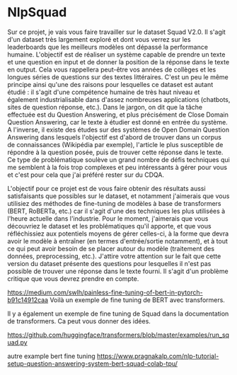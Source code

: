 # NlpSquad

Sur ce projet, je vais vous faire travailler sur le dataset Squad V2.0. Il s'agit d'un dataset très largement exploré et dont vous verrez sur les leaderboards que les meilleurs modèles ont dépassé la performance humaine. L'objectif est de réaliser un système capable de prendre un texte et une question en input et de donner la position de la réponse dans le texte en output. Cela vous rappellera peut-être vos années de collèges et les longues séries de questions sur des textes littéraires. C'est un peu le même principe ainsi qu'une des raisons pour lesquelles ce dataset est autant étudié : il s'agit d'une compétence humaine de très haut niveau et également industrialisable dans d'assez nombreuses applications (chatbots, sites de question réponse, etc.).
Dans le jargon, on dit que la tâche effectuée est du Question Answering, et plus précisément de Close Domain Question Answering, car le texte à étudier est donné en entrée du système. A l'inverse, il existe des études sur des systèmes de Open Domain Question Answering dans lesquels l'objectif est d'abord de trouver dans un corpus de connaissances (Wikipédia par exemple), l'article le plus susceptible de répondre à la question posée, puis de trouver cette réponse dans le texte. Ce type de problématique soulève un grand nombre de défis techniques qui me semblent à la fois trop complexes et peu intéressants à gérer pour vous et c'est pour cela que j'ai préféré rester sur du CDQA.

L'objectif pour ce projet est de vous faire obtenir des résultats aussi satisfaisants que possibles sur le dataset, et notamment j'aimerais que vous utilisiez des méthodes de fine-tuning de modèles à base de transformers (BERT, RoBERTa, etc.) car il s'agit d'une des techniques les plus utilisées à l'heure actuelle dans l'industrie.
Pour le moment, j'aimerais que vous découvriez le dataset et les problématiques qu'il apporte, et que vous réfléchissiez aux potentiels moyens de gérer celles-ci, à la forme que devra avoir le modèle à entraîner (en termes d'entrée/sortie notamment), et à tout ce qui peut avoir besoin de se placer autour du modèle (traitement des données, preprocessing, etc.).
J'attire votre attention sur le fait que cette version du dataset présente des questions pour lesquelles il n'est pas possible de trouver une réponse dans le texte fourni. Il s'agit d'un problème critique que vous devrez prendre en compte.

https://medium.com/swlh/painless-fine-tuning-of-bert-in-pytorch-b91c14912caa
Voilà un exemple de fine tuning de BERT avec transformers.

Il y a également un exemple de fine tuning de Squad dans la documentation de transformers. Ca peut vous donner des idées.

https://github.com/huggingface/transformers/blob/master/examples/run_squad.py

autre example bert fine tuning
https://www.pragnakalp.com/nlp-tutorial-setup-question-answering-system-bert-squad-colab-tpu/
